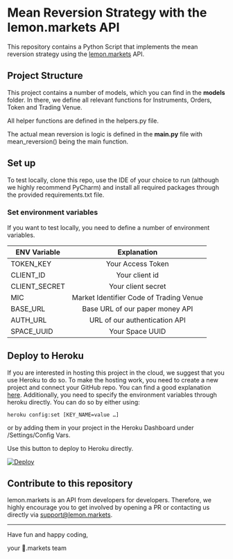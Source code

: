 # Mean Reversion Strategy with the lemon.markets API
This repository contains a Python Script that implements the mean reversion
strategy using the [lemon.markets](https://www.lemon.markets/) API.
## Project Structure
This project contains a number of models, which you can find in the 
**models** folder. In there, we define all relevant functions 
for Instruments, Orders, Token and Trading Venue.

All helper functions are defined in the helpers.py file. 

The actual mean reversion is logic is defined in the **main.py** file with 
mean_reversion() being the main function. 

## Set up
To test locally, clone this repo, use the IDE of your choice to run (although we highly recommend PyCharm) and install
all required packages through the provided requirements.txt file.

### Set environment variables
If you want to test locally, you need to define a number of environment variables.

| ENV Variable   |      Explanation      |  
|----------|:-------------:|
| TOKEN_KEY |  Your Access Token | 
| CLIENT_ID |   Your client id   |   
| CLIENT_SECRET | Your client secret |
|MIC| Market Identifier Code of Trading Venue|
|BASE_URL | Base URL of our paper money API |
|AUTH_URL | URL of our authentication API|
|SPACE_UUID | Your Space UUID |

## Deploy to Heroku
If you are interested in hosting this project in the cloud, 
we suggest that you use Heroku to do so. To make the hosting 
work, you need to create a new project and connect 
your GitHub repo. You can find a good explanation [here](https://dev.to/josylad/how-to-deploy-a-python-script-or-bot-to-heroku-in-5-minutes-9dp).
Additionally, you need to specify the environment variables
through heroku directly. You can do so by either using:

```
heroku config:set [KEY_NAME=value …]
```
or by adding them in your project in the Heroku Dashboard under 
/Settings/Config Vars. 

Use this button to deploy to Heroku directly.


[![Deploy](https://www.herokucdn.com/deploy/button.svg)](https://heroku.com/deploy?template=https://github.com/lemon-markets/content-mean-reversion-lemon.markets)

## Contribute to this repository
lemon.markets is an API from developers for developers. Therefore, we highly encourage you 
to get involved by opening a PR or contacting us directly via 
[support@lemon.markets](mailto:support@lemon.markets).

---

Have fun and happy coding,

your 🍋.markets team